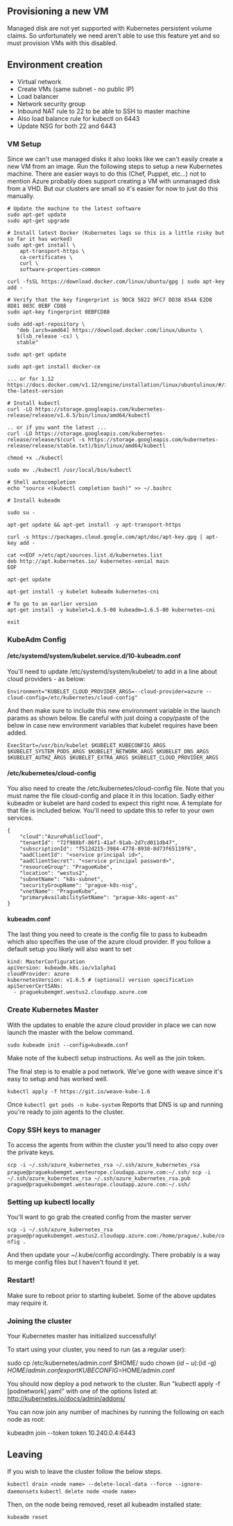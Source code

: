 ## Provisioning a new VM

Managed disk are not yet supported with Kubernetes persistent volume claims. So unfortunately we need aren't able to use this feature yet and so must provision VMs with this disabled.

## Environment creation

* Virtual network
* Create VMs (same subnet - no public IP)
* Load balancer
* Network security group
* Inbound NAT rule to 22 to be able to SSH to master machine
* Also load balance rule for kubectl on 6443
* Update NSG for both 22 and 6443

### VM Setup

Since we can't use managed disks it also looks like we can't easily create a new VM from an image. Run the following steps to setup a new Kubernetes machine. There are easier ways to do this (Chef, Puppet, etc...) not to mention Azure probably does support creating a VM with unmanaged disk from a VHD. But our clusters are small so it's easier for now to just do this manually.

```
# Update the machine to the latest software
sudo apt-get update
sudo apt-get upgrade

# Install latest Docker (Kubernetes lags so this is a little risky but so far it has worked)
sudo apt-get install \
    apt-transport-https \
    ca-certificates \
    curl \
    software-properties-common

curl -fsSL https://download.docker.com/linux/ubuntu/gpg | sudo apt-key add -

# Verify that the key fingerprint is 9DC8 5822 9FC7 DD38 854A E2D8 8D81 803C 0EBF CD88
sudo apt-key fingerprint 0EBFCD88

sudo add-apt-repository \
   "deb [arch=amd64] https://download.docker.com/linux/ubuntu \
   $(lsb_release -cs) \
   stable"

sudo apt-get update

sudo apt-get install docker-ce

... or for 1.12 https://docs.docker.com/v1.12/engine/installation/linux/ubuntulinux/#/install-the-latest-version

# Install kubectl
curl -LO https://storage.googleapis.com/kubernetes-release/release/v1.6.5/bin/linux/amd64/kubectl

.. or if you want the latest ... 
curl -LO https://storage.googleapis.com/kubernetes-release/release/$(curl -s https://storage.googleapis.com/kubernetes-release/release/stable.txt)/bin/linux/amd64/kubectl

chmod +x ./kubectl

sudo mv ./kubectl /usr/local/bin/kubectl

# Shell autocompletion
echo "source <(kubectl completion bash)" >> ~/.bashrc

# Install kubeadm

sudo su -

apt-get update && apt-get install -y apt-transport-https

curl -s https://packages.cloud.google.com/apt/doc/apt-key.gpg | apt-key add -

cat <<EOF >/etc/apt/sources.list.d/kubernetes.list
deb http://apt.kubernetes.io/ kubernetes-xenial main
EOF

apt-get update

apt-get install -y kubelet kubeadm kubernetes-cni

# To go to an earlier version
apt-get install -y kubelet=1.6.5-00 kubeadm=1.6.5-00 kubernetes-cni

exit

```

### KubeAdm Config

#### /etc/systemd/system/kubelet.service.d/10-kubeadm.conf

You'll need to update /etc/systemd/system/kubelet/ to add in a line about cloud providers - as below:

`Environment="KUBELET_CLOUD_PROVIDER_ARGS=--cloud-provider=azure --cloud-config=/etc/kubernetes/cloud-config"`

And then make sure to include this new environment variable in the launch params as shown below. Be careful with just doing a copy/paste of the below in case new environment variables that kubelet requires have been added.

`ExecStart=/usr/bin/kubelet $KUBELET_KUBECONFIG_ARGS $KUBELET_SYSTEM_PODS_ARGS $KUBELET_NETWORK_ARGS $KUBELET_DNS_ARGS $KUBELET_AUTHZ_ARGS $KUBELET_EXTRA_ARGS $KUBELET_CLOUD_PROVIDER_ARGS`

#### /etc/kubernetes/cloud-config

You also need to create the /etc/kubernetes/cloud-config file. Note that you must name the file cloud-config and place it in this location. Sadly either kubeadm or kubelet are hard coded to expect this right now. A template for that file is included below. You'll need to update this to refer to your own services.

```
{
    "cloud":"AzurePublicCloud",
    "tenantId": "72f988bf-86f1-41af-91ab-2d7cd011db47",
    "subscriptionId": "f512d215-3984-4778-8938-8d73f65119f6",
    "aadClientId": "<service principal id>",
    "aadClientSecret": "<service principal password>",
    "resourceGroup": "PragueKube",
    "location": "westus2",
    "subnetName": "k8s-subnet",
    "securityGroupName": "prague-k8s-nsg",
    "vnetName": "PragueKube",
    "primaryAvailabilitySetName": "prague-k8s-agent-as"
}
```

#### kubeadm.conf
The last thing you need to create is the config file to pass to kubeadm which also specifies the use of the azure cloud provider. If you follow a default setup you likely will also want to set 

```
kind: MasterConfiguration
apiVersion: kubeadm.k8s.io/v1alpha1
cloudProvider: azure
kubernetesVersion: v1.6.5 # (optional) version specification
apiServerCertSANs:
  - praguekubemgmt.westus2.cloudapp.azure.com
```

### Create Kubernetes Master

With the updates to enable the azure cloud provider in place we can now launch the master with the below command.

`sudo kubeadm init --config=kubeadm.conf`

Make note of the kubectl setup instructions. As well as the join token.

The final step is to enable a pod network. We've gone with weave since it's easy to setup and has worked well.

`kubectl apply -f https://git.io/weave-kube-1.6`

Once `kubectl get pods -n kube-system` Reports that DNS is up and running you're ready to join agents to the cluster.

### Copy SSH keys to manager

To access the agents from within the cluster you'll need to also copy over the private keys.

`scp -i ~/.ssh/azure_kubernetes_rsa ~/.ssh/azure_kubernetes_rsa prague@praguekubemgmt.westeurope.cloudapp.azure.com:~/.ssh/`
`scp -i ~/.ssh/azure_kubernetes_rsa ~/.ssh/azure_kubernetes_rsa.pub prague@praguekubemgmt.westeurope.cloudapp.azure.com:~/.ssh/`

### Setting up kubectl locally

You'll want to go grab the created config from the master server

`scp -i ~/.ssh/azure_kubernetes_rsa prague@praguekubemgmt.westus2.cloudapp.azure.com:/home/prague/.kube/config .`

And then update your ~/.kube/config accordingly. There probably is a way to merge config files but I haven't found it yet.

### Restart!

Make sure to reboot prior to starting kubelet. Some of the above updates may require it.

### Joining the cluster

Your Kubernetes master has initialized successfully!

To start using your cluster, you need to run (as a regular user):

  sudo cp /etc/kubernetes/admin.conf $HOME/
  sudo chown $(id -u):$(id -g) $HOME/admin.conf
  export KUBECONFIG=$HOME/admin.conf

You should now deploy a pod network to the cluster.
Run "kubectl apply -f [podnetwork].yaml" with one of the options listed at:
  http://kubernetes.io/docs/admin/addons/

You can now join any number of machines by running the following on each node
as root:

  kubeadm join --token token 10.240.0.4:6443

## Leaving

If you wish to leave the cluster follow the below steps.

`kubectl drain <node name> --delete-local-data --force --ignore-daemonsets`
`kubectl delete node <node name>`

Then, on the node being removed, reset all kubeadm installed state:

`kubeadm reset`